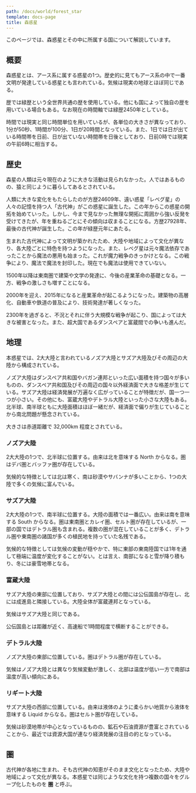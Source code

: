 ```yaml
---
path: /docs/world/forest_star
template: docs-page
title: 森惑星
---
```


このページでは、森惑星とその中に所属する国について解説しています。

## 概要
森惑星とは、アース系に属する惑星の1つ。歴史的に見てもアース系の中で一番文明が発達している惑星とも言われている。気候は現実の地球とほぼ同じである。

歴では緑歴という全世界共通の歴を使用している。他にも国によって独自の歴を用いている場合もある。なお現在の時間軸では緑歴2450年としている。

時間では現実と同じ時間単位を用いているが、各単位の大きさが異なっており、1分が50秒、1時間が100分、1日が20時間となっている。また、1日では日が出ている時間帯を日前、日が出ていない時間帯を日後としており、日前0時では現実の午前6時に相当する。

## 歴史
森星の人類は元々現在のように大きな活動は見られなかった。人ではあるものの、猿と同じように暮らしてあるとされている。

人類に大きな変化をもたらしたのが方歴24609年、遠い惑星「レベグ星」の人々の記憶を持つ人「古代神」がこの惑星に誕生した。この年からこの惑星の開拓を始めていった。しかし、今まで見なかった無理な開拓に周囲から強い反発を受けてきたが、年を重ねるごとにその傾向は収まることになる。方歴27928年、最後の古代神が誕生した。この年が緑歴元年にあたる。

生まれた古代神によって文明が築かれたため、大陸や地域によって文化が異なり、各大陸ごとに特色を持つようになった。また、レベグ星は元々魔法依存であったことから魔法の悪用も始まった。これが魔力戦争のきっかけとなる。この戦争により、魔法で魔法を封印した。現在でも魔法は使用できていない。

1500年以降は東南圏で建築や文学の発達に、今後の産業革命の基礎となる。一方、戦争の激しさも増すことになる。

2000年を迎え、2015年になると産業革命が起こるようになった。建築物の高層化、自動車や鉄道の普及により、技術発達が著しくなった。

2300年を過ぎると、不況とそれに伴う大規模な戦争が起こり、国によっては大きな被害となった。また、超大国であるダンスペアと富蔵間での争いも進んだ。

## 地理
本惑星では、2大大陸と言われているノズア大陸とサズア大陸及びその周辺の大陸から構成されている。

ノズア大陸はダンスペア共和国やバガン連邦といった広い面積を持つ国々が多いものの、ダンスペア共和国及びその周辺の国々以外経済面で大きな格差が生じている。サズア大陸は経済発展が万遍なく広がっていることが特徴だが、国一つ一つが小さい。その他にも、富蔵大陸やデトラル大陸といった小さな大陸もある。北半球、南半球ともに大陸面積はほぼ一緒だが、経済面で偏りが生じていることから南北問題が懸念されている。

大きさは赤道距離で 32,000km 程度とされている。

### ノズア大陸
2大大陸の1つで、北半球に位置する。由来は北を意味する North からなる。圏はデバ圏とバッファ圏が存在している。

気候的な特徴としては北は寒く、南は砂漠やサバンナが多いことから、1つの大陸で多くの気候に富んでいる。

### サズア大陸
2大大陸の1つで、南半球に位置する。大陸の面積では一番広い。由来は南を意味する South からなる。圏は東南圏とカレイ圏、セルト圏が存在しているが、一部の国ではデトラル圏も含まれる。複数の圏が混在していることが多く、デトラル圏や東南圏の諸国が多くの植民地を持っていた名残である。

気候的な特徴としては気候の変動が穏やかで、特に東部の東南陸国では1年を通して極端に温度が変化することがない。とは言え、南部になると雪が降り積もり、冬には豪雪地帯となる。

### 富蔵大陸
サズア大陸の東部に位置しており、サズア大陸との間には公伝国島が存在し、北には成進島と隣接している。大陸全体が富蔵連邦となっている。

気候はサズア大陸と同じである。

公伝国島とは距離が近く、高速船で1時間程度で横断することができる。

### デトラル大陸
ノズア大陸の東部に位置している。圏はデトラル圏が存在している。

気候はノズア大陸とは異なり気候変動が激しく、北部は温度が低い一方で南部は温度が高い傾向にある。

### リギート大陸
サズア大陸の西部に位置している。由来は液体のように柔らかい地質から液体を意味する Liquid からなる。圏はセルト圏が存在している。

気候は砂漠地帯が中心となっているものの、鉱石や石油資源が豊富とされていることから、最近では資源大国が連なり経済発展の注目の的となっている。

## 圏
古代神が各地に生まれ、そも古代神の知恵がそのまま文化となったため、大陸や地域によって文化が異なる。本惑星では同じような文化を持つ複数の国々をグループ化したものを **圏** と呼ぶ。
